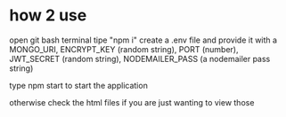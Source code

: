 # how 2 use

open git bash terminal
tipe "npm i"
create a .env file and provide it with a MONGO_URI, ENCRYPT_KEY (random string), 
PORT (number), JWT_SECRET (random string), NODEMAILER_PASS (a nodemailer pass string)

type npm start to start the application

otherwise check the html files if you are just wanting to view those
